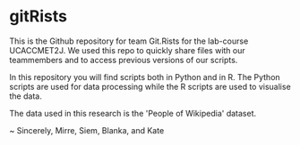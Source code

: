 # gitRists

This is the Github repository for team Git.Rists for the lab-course UCACCMET2J.
We used this repo to quickly share files with our teammembers and to access previous versions of our scripts.

In this repository you will find scripts both in Python and in R. 
The Python scripts are used for data processing while the R scripts are used to visualise the data.

The data used in this research is the 'People of Wikipedia' dataset.


~ Sincerely,
Mirre, Siem, Blanka, and Kate

